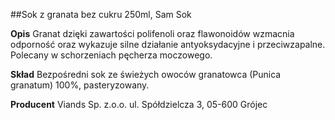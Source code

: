 ##Sok z granata bez cukru 250ml, Sam Sok

**Opis** Granat dzięki zawartości polifenoli oraz flawonoidów wzmacnia odporność oraz wykazuje silne działanie antyoksydacyjne i przeciwzapalne. Polecany w schorzeniach pęcherza moczowego.

**Skład** Bezpośredni sok ze świeżych owoców granatowca (Punica granatum) 100%, pasteryzowany.

**Producent** Viands Sp. z.o.o.
ul. Spółdzielcza 3, 05-600 Grójec